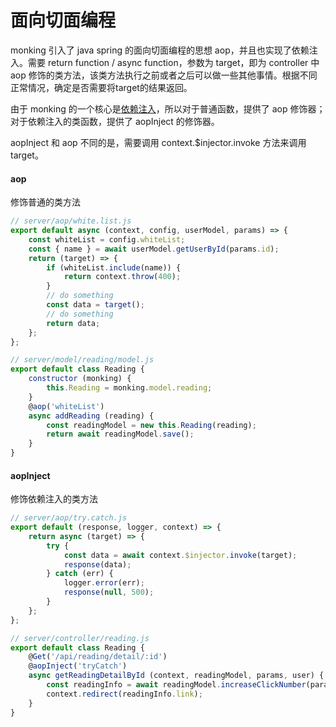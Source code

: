 # 面向切面编程

monking 引入了 java spring 的面向切面编程的思想 aop，并且也实现了依赖注入。需要 return function / async function，参数为 target，即为 controller 中 aop 修饰的类方法，该类方法执行之前或者之后可以做一些其他事情。根据不同正常情况，确定是否需要将target的结果返回。

由于 monking 的一个核心是[依赖注入](https://github.com/ssnau/injecting)，所以对于普通函数，提供了 aop 修饰器；对于依赖注入的类函数，提供了 aopInject 的修饰器。

aopInject 和 aop 不同的是，需要调用 context.$injector.invoke 方法来调用 target。

#### aop

修饰普通的类方法

```js
// server/aop/white.list.js
export default async (context, config, userModel, params) => {
    const whiteList = config.whiteList;
    const { name } = await userModel.getUserById(params.id);
    return (target) => {
        if (whiteList.include(name)) {
            return context.throw(400);
        }
        // do something
        const data = target();
        // do something
        return data;
    };
};

// server/model/reading/model.js
export default class Reading {
    constructor (monking) {
        this.Reading = monking.model.reading;
    }
    @aop('whiteList')
    async addReading (reading) {
        const readingModel = new this.Reading(reading);
        return await readingModel.save();
    }
}
```

#### aopInject

修饰依赖注入的类方法

```js
// server/aop/try.catch.js
export default (response, logger, context) => {
    return async (target) => {
        try {
            const data = await context.$injector.invoke(target);
            response(data);
        } catch (err) {
            logger.error(err);
            response(null, 500);
        }
    };
};

// server/controller/reading.js
export default class Reading {
    @Get('/api/reading/detail/:id')
    @aopInject('tryCatch')
    async getReadingDetailById (context, readingModel, params, user) {
        const readingInfo = await readingModel.increaseClickNumber(params.id, user.nickname);
        context.redirect(readingInfo.link);
    }
}
```

